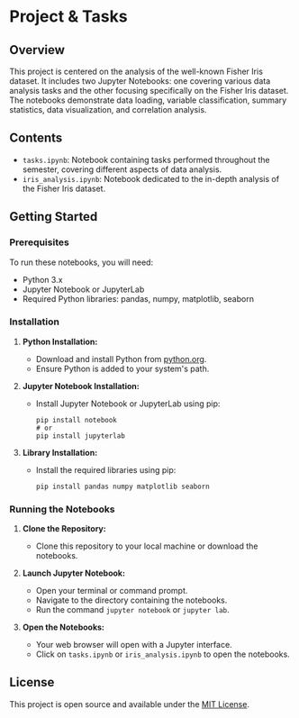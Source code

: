 # Project & Tasks

## Overview
This project is centered on the analysis of the well-known Fisher Iris dataset. It includes two Jupyter Notebooks: one covering various data analysis tasks and the other focusing specifically on the Fisher Iris dataset. The notebooks demonstrate data loading, variable classification, summary statistics, data visualization, and correlation analysis.

## Contents
- `tasks.ipynb`: Notebook containing tasks performed throughout the semester, covering different aspects of data analysis.
- `iris_analysis.ipynb`: Notebook dedicated to the in-depth analysis of the Fisher Iris dataset.

## Getting Started

### Prerequisites
To run these notebooks, you will need:
- Python 3.x
- Jupyter Notebook or JupyterLab
- Required Python libraries: pandas, numpy, matplotlib, seaborn

### Installation
1. **Python Installation:**
   - Download and install Python from [python.org](https://www.python.org/downloads/).
   - Ensure Python is added to your system's path.

2. **Jupyter Notebook Installation:**
   - Install Jupyter Notebook or JupyterLab using pip:
     ```
     pip install notebook
     # or
     pip install jupyterlab
     ```

3. **Library Installation:**
   - Install the required libraries using pip:
     ```
     pip install pandas numpy matplotlib seaborn
     ```

### Running the Notebooks
1. **Clone the Repository:**
   - Clone this repository to your local machine or download the notebooks.

2. **Launch Jupyter Notebook:**
   - Open your terminal or command prompt.
   - Navigate to the directory containing the notebooks.
   - Run the command `jupyter notebook` or `jupyter lab`.

3. **Open the Notebooks:**
   - Your web browser will open with a Jupyter interface.
   - Click on `tasks.ipynb` or `iris_analysis.ipynb` to open the notebooks.

## License
This project is open source and available under the [MIT License](LICENSE).

